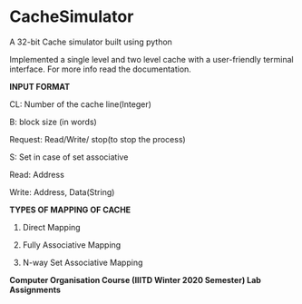 # CacheSimulator
A 32-bit Cache simulator built using python

Implemented a single level and two level cache with a user-friendly terminal interface. For more info read the documentation.

**INPUT FORMAT**

CL: Number of the cache line(Integer)

B: block size (in words)

Request: Read/Write/ stop(to stop the process)

S: Set in case of set associative

Read: Address

Write: Address, Data(String)

**TYPES OF MAPPING OF CACHE**

1. Direct Mapping

2. Fully Associative Mapping

3. N-way Set Associative Mapping

**Computer Organisation Course (IIITD Winter 2020 Semester) Lab Assignments**



